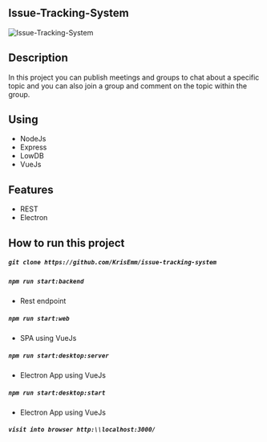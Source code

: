 ## Issue-Tracking-System

![Issue-Tracking-System](https://krisemm.github.io/krisemm-portfolio/assets/images/projects/meeti.png "Issue-Tracking-System")

## Description

In this project you can publish meetings and groups to chat about a specific topic and you can also join a group and comment on the topic within the group.

## Using

- NodeJs
- Express
- LowDB
- VueJs

## Features

- REST
- Electron

## How to run this project

##### `git clone https://github.com/KrisEmm/issue-tracking-system`

##### `npm run start:backend`
* Rest endpoint
##### `npm run start:web`
* SPA using VueJs
##### `npm run start:desktop:server`
* Electron App using VueJs
##### `npm run start:desktop:start`
* Electron App using VueJs

##### `visit into browser http:\\localhost:3000/ `
